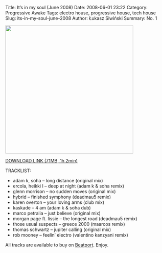 Title: It’s in my soul (June 2008)
Date: 2008-06-01 23:22
Category: Progressive Awake
Tags:  electro house, progressive house, tech house
Slug: its-in-my-soul-june-2008
Author: Łukasz Siwiński
Summary: No. 1

<!-- ### IMAGE ### -->
<a href ="https://drive.google.com/uc?export=download&id=0B_4_ynm06YZIamdja2Y3RkZMdmc" 
    title="DOWNLOAD" target="_blank">
    <img width="400" src="https://drive.google.com/uc?export=download&id=0B1aIvu0NI6o4aHhwem9saW1yRjg" />
</a>

<a href ="https://drive.google.com/file/d/0B_4_ynm06YZIamdja2Y3RkZMdmc/edit?usp=sharing" 
    title="Progressive Awake - It’s in my soul (June 2008)" target="_blank">
DOWNLOAD LINK (71MB, 1h 2min)
</a>

TRACKLIST:  

* adam k, soha – long distance (original mix)
* ercola, heikki l – deep at night (adam k & soha remix)
* glenn morrison – no sudden moves (original mix)
* hybrid – finished symphony (deadmau5 remix)
* karen overton – your loving arms (club mix)
* kaskade – 4 am (adam k & soha dub)
* marco petralia – just believe (original mix)
* morgan page ft. lissie – the longest road (deadmau5 remix)
* those usual suspects – greece 2000 (maarcos remix)
* thomas schwartz – jupiter calling (original mix)
* rob mooney – feelin’ electro (valentino kanzyani remix)

All tracks are available to buy on <a href="http://beatport.com" target="_blank">Beatport</a>.
Enjoy.
